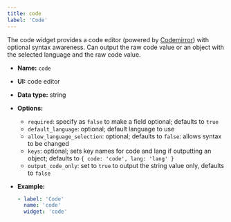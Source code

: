 ```yaml
---
title: code
label: 'Code'
---
```


The code widget provides a code editor (powered by [Codemirror](https://codemirror.net)) with optional syntax awareness. Can output the raw code value or an object with the selected language and the raw code value.

- **Name:** `code`
- **UI:** code editor
- **Data type:** string
- **Options:**
  - `required`: specify as `false` to make a field optional; defaults to `true`
  - `default_language`: optional; default language to use
  - `allow_language_selection`: optional; defaults to `false`: allows syntax to be changed
  - `keys`: optional; sets key names for code and lang if outputting an object; defaults to `{ code: 'code', lang: 'lang' }`
  - `output_code_only`: set to `true` to output the string value only, defaults to `false`

- **Example:**
  ```yaml
  - label: 'Code'
    name: 'code'
    widget: 'code'
  ```

